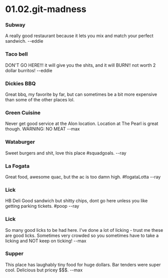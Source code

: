 # 01.02.git-madness

### Subway

A really good restaurant because it lets you mix and match your perfect sandwich.
--eddie

### Taco bell

DON'T GO HERE!!! it will give you the shits, and it will BURN!! not worth 2 dollar burritos!
--eddie

### Dickies BBQ

Great bbq, my favorite by far, but can sometimes be a bit more expensive than some of the other places lol.

### Green Cuisine

Never get good service at the Alon location. Location at The Pearl is great though. WARNING: NO MEAT
--max

###  Wataburger

Sweet burgers and shit, love this place #squadgoals.
--ray

### La Fogata
Great food, awesome quac, but the ac is too damn high. #fogataLotta
--ray

### Lick

 HB Deli
Good sandwich but shitty chips, dont go here unless you like getting parking tickets. #poop
--ray

### Lick

So many good licks to be had here.
I've done a lot of licking - trust me these are good licks.
Sometimes very crowded so you sometimes have to take a licking and NOT keep on ticking!
--max

### Supper

This place has laughably tiny food for huge dollars. Bar tenders were super cool. Delicious but pricey $$$.
--max 
